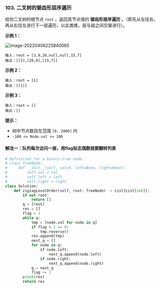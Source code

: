 ### 103. 二叉树的锯齿形层序遍历

给你二叉树的根节点 `root` ，返回其节点值的 **锯齿形层序遍历** 。（即先从左往右，再从右往左进行下一层遍历，以此类推，层与层之间交替进行）。

**示例 1：**

 ![image-20220406225840065](C:\Users\lenovo\AppData\Roaming\Typora\typora-user-images\image-20220406225840065.png)

```
输入：root = [3,9,20,null,null,15,7]
输出：[[3],[20,9],[15,7]]
```

**示例 2：**

```
输入：root = [1]
输出：[[1]]
```

**示例 3：**

```
输入：root = []
输出：[]
```

**提示：**

- 树中节点数目在范围 `[0, 2000]` 内
- `-100 <= Node.val <= 100`

#### 解法一：队列每次访问一层，用flag标志偶数层要翻转列表

```python
# Definition for a binary tree node.
# class TreeNode:
#     def __init__(self, val=0, left=None, right=None):
#         self.val = val
#         self.left = left
#         self.right = right
class Solution:
    def zigzagLevelOrder(self, root: TreeNode) -> List[List[int]]:
        if not root:
            return []
        q = [root]
        res = []
        flag = 1
        while q:
            tmp = [node.val for node in q]
            if flag % 2 == 0:
                tmp.reverse()
            res.append(tmp)
            next_q = []
            for node in q:
                if node.left:
                    next_q.append(node.left)
                if node.right:
                    next_q.append(node.right)
            q = next_q
            flag += 1
        print(res)
        return res
```

